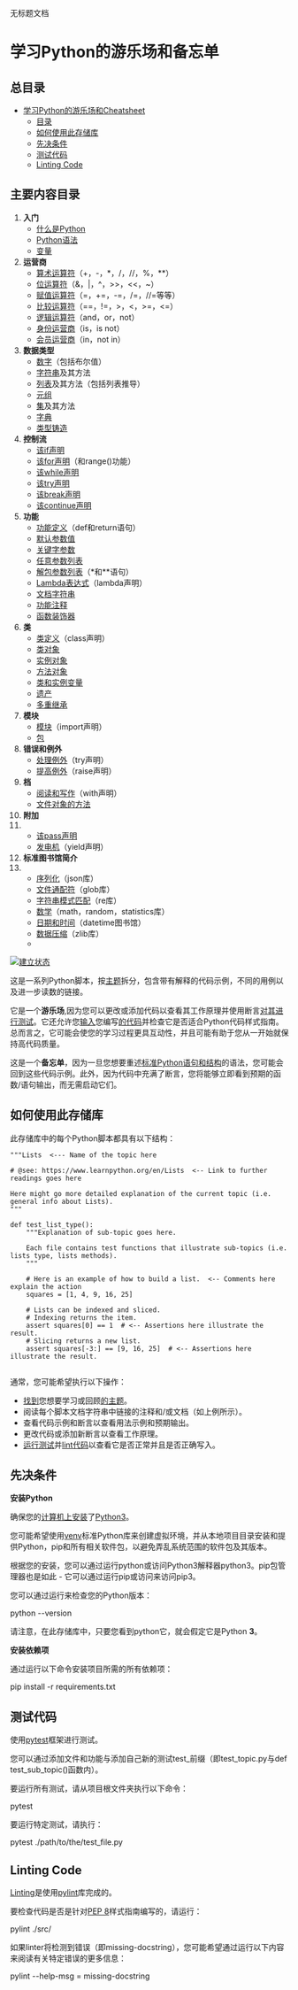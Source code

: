  无标题文档

学习Python的游乐场和备忘单
=======================
**总目录**
---
* [学习Python的游乐场和Cheatsheet](#学习python的游乐场和cheatsheet)
    * [目录](#目录)
	* [如何使用此存储库](#如何使用此存储库)
	* [先决条件](#先决条件)
	* [测试代码](#测试代码)
	* [Linting Code](#linting-code)
[](https://github.com/sharmer156/learn-python#table-of-contents)

**主要内容目录**
------------------------------------------------------------------

1.  **入门**
    *   [什么是Python](https://github.com/sharmer156/learn-python/blob/master/src/getting_started/what_is_python.md)
    *   [Python语法](https://github.com/sharmer156/learn-python/blob/master/src/getting_started/python_syntax.md)
    *   [变量](https://github.com/sharmer156/learn-python/blob/master/src/getting_started/test_variables.py)
2.  **运营商**
    *   [算术运算符](https://github.com/sharmer156/learn-python/blob/master/src/operators/test_arithmetic.py)（+，-，*，/，//，%，**）
    *   [位运算符](https://github.com/sharmer156/learn-python/blob/master/src/operators/test_bitwise.py)（&，|，^，>>，<<，~）
    *   [赋值运算符](https://github.com/sharmer156/learn-python/blob/master/src/operators/test_assigment.py)（=，+=，-=，/=，//=等等）
    *   [比较运算符](https://github.com/sharmer156/learn-python/blob/master/src/operators/test_comparison.py)（==，!=，>，<，>=，<=）
    *   [逻辑运算符](https://github.com/sharmer156/learn-python/blob/master/src/operators/test_logical.py)（and，or，not）
    *   [身份运营商](https://github.com/sharmer156/learn-python/blob/master/src/operators/test_identity.py)（is，is not）
    *   [会员运营商](https://github.com/sharmer156/learn-python/blob/master/src/operators/test_membership.py)（in，not in）
3.  **数据类型**
    *   [数字](https://github.com/sharmer156/learn-python/blob/master/src/data_types/test_numbers.py)（包括布尔值）
    *   [字符串](https://github.com/sharmer156/learn-python/blob/master/src/data_types/test_strings.py)及其方法
    *   [列表](https://github.com/sharmer156/learn-python/blob/master/src/data_types/test_lists.py)及其方法（包括列表推导）
    *   [元组](https://github.com/sharmer156/learn-python/blob/master/src/data_types/test_tuples.py)
    *   [集](https://github.com/sharmer156/learn-python/blob/master/src/data_types/test_sets.py)及其方法
    *   [字典](https://github.com/sharmer156/learn-python/blob/master/src/data_types/test_dictionaries.py)
    *   [类型铸造](https://github.com/sharmer156/learn-python/blob/master/src/data_types/test_type_casting.py)
4.  **控制流**
    *   [该if声明](https://github.com/sharmer156/learn-python/blob/master/src/control_flow/test_if.py)
    *   [该for声明](https://github.com/sharmer156/learn-python/blob/master/src/control_flow/test_for.py)（和range()功能）
    *   [该while声明](https://github.com/sharmer156/learn-python/blob/master/src/control_flow/test_while.py)
    *   [该try声明](https://github.com/sharmer156/learn-python/blob/master/src/control_flow/test_try.py)
    *   [该break声明](https://github.com/sharmer156/learn-python/blob/master/src/control_flow/test_break.py)
    *   [该continue声明](https://github.com/sharmer156/learn-python/blob/master/src/control_flow/test_break.py)
5.  **功能**
    *   [功能定义](https://github.com/sharmer156/learn-python/blob/master/src/functions/test_function_definition.py)（def和return语句）
    *   [默认参数值](https://github.com/sharmer156/learn-python/blob/master/src/functions/test_function_default_arguments.py)
    *   [关键字参数](https://github.com/sharmer156/learn-python/blob/master/src/functions/test_function_keyword_arguments.py)
    *   [任意参数列表](https://github.com/sharmer156/learn-python/blob/master/src/functions/test_function_arbitrary_arguments.py)
    *   [解包参数列表](https://github.com/sharmer156/learn-python/blob/master/src/functions/test_function_unpacking_arguments.py)（*和**语句）
    *   [Lambda表达式](https://github.com/sharmer156/learn-python/blob/master/src/functions/test_lambda_expressions.py)（lambda声明）
    *   [文档字符串](https://github.com/sharmer156/learn-python/blob/master/src/functions/test_function_documentation_string.py)
    *   [功能注释](https://github.com/sharmer156/learn-python/blob/master/src/functions/test_function_annotations.py)
    *   [函数装饰器](https://github.com/sharmer156/learn-python/blob/master/src/functions/test_function_decorators.py)
6.  **类**
    *   [类定义](https://github.com/sharmer156/learn-python/blob/master/src/classes/test_class_definition.py)（class声明）
    *   [类对象](https://github.com/sharmer156/learn-python/blob/master/src/classes/test_class_objects.py)
    *   [实例对象](https://github.com/sharmer156/learn-python/blob/master/src/classes/test_instance_objects.py)
    *   [方法对象](https://github.com/sharmer156/learn-python/blob/master/src/classes/test_method_objects.py)
    *   [类和实例变量](https://github.com/sharmer156/learn-python/blob/master/src/classes/test_class_and_instance_variables.py)
    *   [遗产](https://github.com/sharmer156/learn-python/blob/master/src/classes/test_inheritance.py)
    *   [多重继承](https://github.com/sharmer156/learn-python/blob/master/src/classes/test_multiple_inheritance.py)
7.  **模块**
    *   [模块](https://github.com/sharmer156/learn-python/blob/master/src/modules/test_modules.py)（import声明）
    *   [包](https://github.com/sharmer156/learn-python/blob/master/src/modules/test_packages.py)
8.  **错误和例外**
    *   [处理例外](https://github.com/sharmer156/learn-python/blob/master/src/exceptions/test_handle_exceptions.py)（try声明）
    *   [提高例外](https://github.com/sharmer156/learn-python/blob/master/src/exceptions/test_raise_exceptions.py)（raise声明）
9.  **档**
    *   [阅读和写作](https://github.com/sharmer156/learn-python/blob/master/src/files/test_file_reading.py)（with声明）
    *   [文件对象的方法](https://github.com/sharmer156/learn-python/blob/master/src/files/test_file_methdos.py)
10.  **附加**
11. 
    *   [该pass声明](https://github.com/sharmer156/learn-python/blob/master/src/additions/test_pass.py)
    *   [发电机](https://github.com/sharmer156/learn-python/blob/master/src/additions/test_generators.py)（yield声明）
11.  **标准图书馆简介**
12. 
    *   [序列化](https://github.com/sharmer156/learn-python/blob/master/src/standard_libraries/test_json.py)（json库）
    *   [文件通配符](https://github.com/sharmer156/learn-python/blob/master/src/standard_libraries/test_glob.py)（glob库）
    *   [字符串模式匹配](https://github.com/sharmer156/learn-python/blob/master/src/standard_libraries/test_re.py)（re库）
    *   [数学](https://github.com/sharmer156/learn-python/blob/master/src/standard_libraries/test_math.py)（math，random，statistics库）
    *   [日期和时间](https://github.com/sharmer156/learn-python/blob/master/src/standard_libraries/test_datetime.py)（datetime图书馆）
    *   [数据压缩](https://github.com/sharmer156/learn-python/blob/master/src/standard_libraries/test_zlib.py)（zlib库）
    *   
[![建立状态](https://camo.githubusercontent.com/cf6f37e7e852b3d89387ae0f0fb04c7dbfddc3d1/68747470733a2f2f7472617669732d63692e6f72672f7472656b686c65622f6c6561726e2d707974686f6e2e7376673f6272616e63683d6d6173746572)](https://travis-ci.org/trekhleb/learn-python)

 这是一系列Python脚本，按[主题](https://github.com/sharmer156/learn-python#table-of-contents)拆分，包含带有解释的代码示例，不同的用例以及进一步读数的链接。

它是一个**游乐场**,因为您可以更改或添加代码以查看其工作原理并使用断言[对其进行测试](https://github.com/sharmer156/learn-python#testing-the-code)。它还允许您[输入](https://github.com/sharmer156/learn-python#linting-the-code)您编写[的代码](https://github.com/sharmer156/learn-python#linting-the-code)并检查它是否适合Python代码样式指南。总而言之，它可能会使您的学习过程更具互动性，并且可能有助于您从一开始就保持高代码质量。

这是一个**备忘单**，因为一旦您想要重述[标准Python语句和结构](https://github.com/sharmer156/learn-python#table-of-contents)的语法，您可能会回到这些代码示例。此外，因为代码中充满了断言，您将能够立即看到预期的函数/语句输出，而无需启动它们。

[](https://github.com/sharmer156/learn-python#how-to-use-this-repository)如何使用此存储库
---------------------------------------------------------------------------------

此存储库中的每个Python脚本都具有以下结构：
```
"""Lists  <--- Name of the topic here

# @see: https://www.learnpython.org/en/Lists  <-- Link to further readings goes here

Here might go more detailed explanation of the current topic (i.e. general info about Lists).
"""
```
```
def test_list_type():
    """Explanation of sub-topic goes here.
    
    Each file contains test functions that illustrate sub-topics (i.e. lists type, lists methods).
    """
    
    # Here is an example of how to build a list.  <-- Comments here explain the action
    squares = [1, 4, 9, 16, 25]
    
    # Lists can be indexed and sliced. 
    # Indexing returns the item.
    assert squares[0] == 1  # <-- Assertions here illustrate the result.
    # Slicing returns a new list.
    assert squares[-3:] == [9, 16, 25]  # <-- Assertions here illustrate the result.
	
```
	

通常，您可能希望执行以下操作：

*   [找到](https://github.com/sharmer156/learn-python#table-of-contents)您想要学习或回顾[的主题](https://github.com/sharmer156/learn-python#table-of-contents)。
*   阅读每个脚本文档字符串中链接的注释和/或文档（如上例所示）。
*   查看代码示例和断言以查看用法示例和预期输出。
*   更改代码或添加新断言以查看工作原理。
*   [运行测试](https://github.com/sharmer156/learn-python#testing-the-code)并[lint代码](https://github.com/sharmer156/learn-python#linting-the-code)以查看它是否正常并且是否正确写入。



[](https://github.com/sharmer156/learn-python#prerequisites)先决条件
----------------------------------------------------------------

**安装Python**

确保您的[计算机上安装](https://realpython.com/installing-python/)了[Python3](https://realpython.com/installing-python/)。

您可能希望使用[venv](https://docs.python.org/3/library/venv.html)标准Python库来创建虚拟环境，并从本地项目目录安装和提供Python，pip和所有相关软件包，以避免弄乱系统范围的软件包及其版本。

根据您的安装，您可以通过运行python或访问Python3解释器python3。pip包管理器也是如此 - 它可以通过运行pip或访问来访问pip3。

您可以通过运行来检查您的Python版本：

python --version

请注意，在此存储库中，只要您看到python它，就会假定它是Python **3**。

**安装依赖项**

通过运行以下命令安装项目所需的所有依赖项：

pip install -r requirements.txt

[](https://github.com/sharmer156/learn-python#testing-the-code)测试代码
-------------------------------------------------------------------

使用[pytest](https://docs.pytest.org/en/latest/)框架进行测试。

您可以通过添加文件和功能与添加自己新的测试test_前缀（即test\_topic.py与def test\_sub_topic()函数内）。

要运行所有测试，请从项目根文件夹执行以下命令：

pytest

要运行特定测试，请执行：

pytest ./path/to/the/test_file.py

[](https://github.com/sharmer156/learn-python#linting-the-code)Linting Code
---------------------------------------------------------------------------

[Linting](http://pylint.pycqa.org/)是使用[pylint](http://pylint.pycqa.org/)库完成的。

要检查代码是否是针对[PEP 8](https://www.python.org/dev/peps/pep-0008/)样式指南编写的，请运行：

pylint ./src/

如果linter将检测到错误（即missing-docstring），您可能希望通过运行以下内容来阅读有关特定错误的更多信息：

pylint --help-msg = missing-docstring
